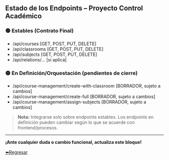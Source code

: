 ## Estado de los Endpoints – Proyecto Control Académico

### 🟢 Estables (Contrato Final)
- /api/courses [GET, POST, PUT, DELETE]
- /api/classrooms [GET, POST, PUT, DELETE]
- /api/subjects [GET, POST, PUT, DELETE]
- /api/relations/… [si aplica]

### 🟡 En Definición/Orquestación (pendientes de cierre)
- /api/course-management/create-with-classroom [BORRADOR, sujeto a cambios]
- /api/course-management/create-full [BORRADOR, sujeto a cambios]
- /api/course-management/assign-subjects [BORRADOR, sujeto a cambios]

> **Nota:** Integrarse solo sobre endpoints estables. Los endpoints en definición pueden cambiar según lo que se acuerde con frontend/procesos.

---

**¡Ante cualquier duda o cambio funcional, actualiza este bloque!**

[⬅️Regresar](../index.md)